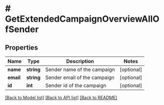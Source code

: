 # # GetExtendedCampaignOverviewAllOfSender

## Properties

Name | Type | Description | Notes
------------ | ------------- | ------------- | -------------
**name** | **string** | Sender name of the campaign | [optional]
**email** | **string** | Sender email of the campaign | [optional]
**id** | **int** | Sender id of the campaign | [optional]

[[Back to Model list]](../../README.md#models) [[Back to API list]](../../README.md#endpoints) [[Back to README]](../../README.md)

